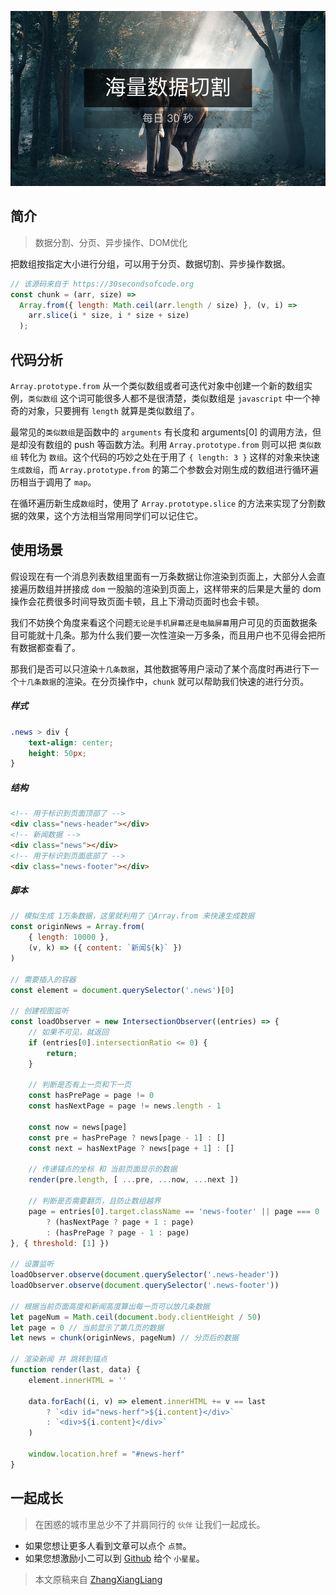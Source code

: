 <!-- # 海量数据切割 -->

![封面](../images/chunk/poster.png)

## 简介

> 数据分割、分页、异步操作、DOM优化

把数组按指定大小进行分组，可以用于分页、数据切割、异步操作数据。

```javascript
// 该源码来自于 https://30secondsofcode.org
const chunk = (arr, size) =>
  Array.from({ length: Math.ceil(arr.length / size) }, (v, i) =>
    arr.slice(i * size, i * size + size)
  );
```

<!--more-->

## 代码分析

`Array.prototype.from` 从一个类似数组或者可迭代对象中创建一个新的数组实例，`类似数组` 这个词可能很多人都不是很清楚，类似数组是 `javascript` 中一个神奇的对象，只要拥有 `length` 就算是类似数组了。

最常见的`类似数组`是函数中的 `arguments` 有长度和 arguments[0] 的调用方法，但是却没有数组的 push 等函数方法。利用 `Array.prototype.from` 则可以把 `类似数组` 转化为 `数组`。这个代码的巧妙之处在于用了 `{ length: 3 }` 这样的对象来快速 `生成数组`，而 `Array.prototype.from` 的第二个参数会对刚生成的数组进行循环遍历相当于调用了 `map`。

在循环遍历新生成`数组`时，使用了 `Array.prototype.slice` 的方法来实现了分割数据的效果，这个方法相当常用同学们可以记住它。

## 使用场景

假设现在有一个消息列表数组里面有一万条数据让你渲染到页面上，大部分人会直接遍历数组并拼接成 `dom` 一股脑的渲染到页面上，这样带来的后果是大量的 dom 操作会花费很多时间导致页面卡顿，且上下滑动页面时也会卡顿。

我们不妨换个角度来看这个问题`无论是手机屏幕还是电脑屏幕`用户可见的页面数据条目可能就十几条。那为什么我们要一次性渲染一万多条，而且用户也不见得会把所有数据都查看了。

那我们是否可以只渲染`十几条数据`，其他数据等用户滚动了某个高度时再进行下一个`十几条数据`的渲染。在分页操作中，`chunk` 就可以帮助我们快速的进行分页。

##### 样式
```css
.news > div {
    text-align: center;
    height: 50px;
}
```

##### 结构
```html
<!-- 用于标识到页面顶部了 -->
<div class="news-header"></div>
<!-- 新闻数据 -->
<div class="news"></div>
<!-- 用于标识到页面底部了 -->
<div class="news-footer"></div>
```

##### 脚本
```javascript
// 模拟生成 1万条数据，这里就利用了 Array.from 来快速生成数据
const originNews = Array.from(
    { length: 10000 },
    (v, k) => ({ content: `新闻${k}` })
)

// 需要插入的容器
const element = document.querySelector('.news')[0]

// 创建视图监听
const loadObserver = new IntersectionObserver((entries) => {
    // 如果不可见，就返回
    if (entries[0].intersectionRatio <= 0) {
        return;
    }

    // 判断是否有上一页和下一页
    const hasPrePage = page != 0
    const hasNextPage = page != news.length - 1

    const now = news[page]
    const pre = hasPrePage ? news[page - 1] : []
    const next = hasNextPage ? news[page + 1] : []

    // 传递锚点的坐标 和 当前页面显示的数据
    render(pre.length, [ ...pre, ...now, ...next ])
    
    // 判断是否需要翻页，且防止数组越界
    page = entries[0].target.className == 'news-footer' || page === 0
        ? (hasNextPage ? page + 1 : page)
        : (hasPrePage ? page - 1 : page)
}, { threshold: [1] })

// 设置监听
loadObserver.observe(document.querySelector('.news-header'))
loadObserver.observe(document.querySelector('.news-footer'))

// 根据当前页面高度和新闻高度算出每一页可以放几条数据
let pageNum = Math.ceil(document.body.clientHeight / 50)
let page = 0 // 当前显示了第几页的数据
let news = chunk(originNews, pageNum) // 分页后的数据

// 渲染新闻 并 跳转到锚点
function render(last, data) {
    element.innerHTML = ''

    data.forEach((i, v) => element.innerHTML += v == last
        ? `<div id="news-herf">${i.content}</div>`
        : `<div>${i.content}</div>`
    )

    window.location.href = "#news-herf"
}

```

## 一起成长

> 在困惑的城市里总少不了并肩同行的 `伙伴` 让我们一起成长。

* 如果您想让更多人看到文章可以点个 `点赞`。
* 如果您想激励小二可以到 [Github](https://github.com/zhangxiangliang/30-seconds-for-everyday) 给个 `小星星`。

> 本文原稿来自 [ZhangXiangLiang](https://github.com/zhangxiangliang)